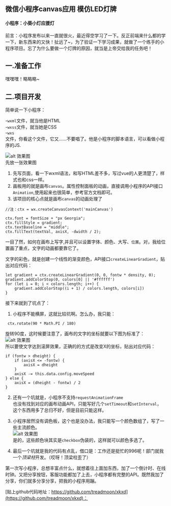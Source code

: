 ## 微信小程序canvas应用 模仿LED灯牌

#### 小程序：小葵小灯应援灯

前言：小程序发布以来一直就很火，最近得空学习了一下。反正前端来什么都的学一下，新东西来的又快！扯远了~，为了验证一下学习成果，就做了一个练手的小程序项目。忘了为什么要做一个灯牌的原因，就当是上帝交给我的任务吧！

## 一.准备工作

嘿嘿嘿！略略略~

## 二.项目开发

简单说一下小程序：

-<code>wxml</code>文件，就当他是HTML  
-<code>wxss</code>文件，就当她是CSS  
-<code>wxs </code>文件，你看这个文件，它又……不要唱了。他是小程序的脚本语言，可以看做小程序的JS.  

![alt 效果图](https://mlcjq.com/myimg/xkxd/1.png)  
先放一张效果图  
1. 先写页面，看一下wxml语法，和写HTML差不多，写过vue的人更清楚了，样式也和css一样。
2. 画板用的就是画布<code>canvas</code>。属性控制面板的动画，直接调用小程序的API接口<code>Animation</code>,使用起来也很简单，参考官方文档即可。  
3. 该项目的核心点就是画布<code>canvas</code>的动画处理了  

```
//注：ctx = wx.createCanvasContext('mainCanvas')

ctx.font = fontSize + "px Georgia";  
ctx.fillStyle = gradient;  
ctx.textBaseline = "middle";  
ctx.fillText(textVal, axisX, -dwidth / 2);  
```
一目了然，如何在画布上写字,并且可以设置字体、颜色、大写、<code>位置</code>。对，我给位置画了重点，文字的动画都要靠它了。 

文字的彩色，就是创建一个线性的渐变颜色，API接口<code>createLinearGradient</code>，贴出对应代码：  
```
let gradient = ctx.createLinearGradient(0, 0, fontw * density, 0);
gradient.addColorStop(0, colors[0] || '#ffffff')
for (let i = 0; i < colors.length; i++) {
    gradient.addColorStop((i + 1) / colors.length, colors[i])
}
```  


接下来就到了坑点了：
1. 小程序不能横屏，这就比较坑啊。怎么办，我只能：
```
 ctx.rotate(90 * Math.PI / 180)
```
旋转90度，这时候要注意了，画布的文字的坐标就要以下图为标准了：  
![alt 效果图](https://mlcjq.com/myimg/xkxd/2.png)  
所以要使文字达到滚屏效果，正确的的方式是改变X的坐标，贴出对应代码：
```
if (fontw > dheight) {
    if (axisX <= -fontw) {
        axisX = dheight
    }
    axisX -= this.data.config.moveSpeed
} else {
    axisX = (dheight - fontw) / 2
}
```  

2. 还有一个坑就是，小程序不支持<code>requestAnimationFrame
</code>也没有找到对应的画布动画API，只能写好几个<code>setTimeout</code>和<code>setInterval</code>，这个东西用多了总归不好，但是目前只能这样。  

3. 小程序居然没有调色板，这个也是没办法，我只能写一个颜色数组了，写了一些主流颜色。  
![alt 效果图](https://mlcjq.com/myimg/xkxd/3.png)  
是的，这些颜色块其实是<code>checkbox</code>伪装的，这样就可以颜色多选了。

4. 最后一个坑就是我的代码有点乱，借口是：工作还是挺忙的996呢！部门就我一个*顶梁柱*开发。（哎呀！顶梁柱歪了）

第一次写小程序，总想丰富点什么，就想着往上面加东西，加了一个倒计时、在线时钟。又把分享按钮，客服功能都加了上去，小程序都有完整的API。既然我加了分享，你们就多分享分享，把我的小程序用蹦。

[贴上github代码地址：https://github.com/treadmoon/xkxd](https://github.com/treadmoon/xkxd)：
